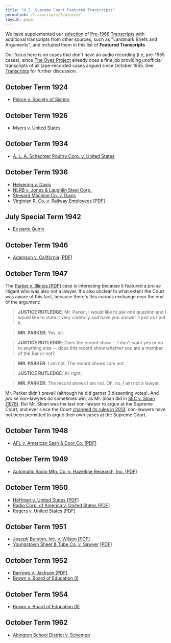 ```yaml
---
title: "U.S. Supreme Court Featured Transcripts"
permalink: /transcripts/featured/
layout: page
---
```


We have supplemented our [selection](/transcripts/pre-1968/#selected-pre-1968-transcripts)
of [Pre-1968 Transcripts](/transcripts/pre-1968/) with additional transcripts from other sources,
such as "Landmark Briefs and Arguments", and included them in this list of **Featured Transcripts**.

Our focus here is on cases that don't have an audio recording (i.e, pre-1955 cases), since
[The Oyez Project](https://www.oyez.org) already does a fine job providing unofficial transcripts
of all tape-recorded cases argued since October 1955.  See [Transcripts](/transcripts/) for further discussion.

## October Term 1924

- [Pierce v. Society of Sisters](/transcripts/featured/pierce-v-society-of-sisters)

## October Term 1926

- [Myers v. United States](/transcripts/featured/myers-v-united-states)

## October Term 1934

- [A. L. A. Schechter Poultry Corp. v. United States](/transcripts/featured/a-l-a-schechter-poultry-corp-v-united-states)

## October Term 1936

- [Helvering v. Davis](/transcripts/featured/helvering-v-davis)
- [NLRB v. Jones &amp; Laughlin Steel Corp.](/transcripts/featured/nlrb-v-jones-amp-laughlin-steel-corp)
- [Steward Machine Co. v. Davis](/transcripts/featured/steward-machine-co-v-davis)
- [Virginian R. Co. v. Railway Employees [PDF]](/transcripts/pre-1968/#1936-092)

## July Special Term 1942

- [Ex parte Quirin](/transcripts/featured/ex-parte-quirin)

## October Term 1946

- [Adamson v. California](/transcripts/featured/adamson-v-california) [[PDF](/transcripts/pre-1968/#1946-126)]

## October Term 1947

The [Parker v. Illinois [PDF]](/transcripts/pre-1968/#1947-062) case is interesting because it featured a
*pro se* litigant who was also not a lawyer.  It's also unclear to what extent the Court was aware
of this fact, because there's this curious exchange near the end of the argument:

> **JUSTICE RUTLEDGE**: Mr. Parker, I would like to ask one question and I would like to state
it very carefully and have you answer it just as I put it.

> **MR. PARKER**: Yes, sir.

> **JUSTICE RUTLEDGE**: Does the record show -- I don't want yes or no to anything else -- does this
record show whether you are a member of the Bar or not?

> **MR. PARKER**: I am not. The record shows I am not.

> **JUSTICE RUTLEDGE**: All right.

> **MR. PARKER**: The record shows I am not. Oh, no, I am not a lawyer.

Mr. Parker didn't prevail (although he did garner 3 dissenting votes).  And *pro se* non-lawyers do sometimes
win, as Mr. Sloan did in [SEC v. Sloan (1978)](https://www.oyez.org/cases/1977/76-1607).  But Mr. Sloan was the
last non-lawyer to argue at the Supreme Court, and ever since the Court [changed its rules in 2013](https://www.supremecourt.gov/ctrules/2013RulesoftheCourt.pdf#page=40), non-lawyers have not been permitted to argue
their own cases at the Supreme Court.

## October Term 1948

- [AFL v. American Sash &amp; Door Co. [PDF]](/transcripts/pre-1968/#1948-019)

## October Term 1949

- [Automatic Radio Mfg. Co. v. Hazeltine Research, Inc. [PDF]](/transcripts/pre-1968/#1949-094)

## October Term 1950

- [Hoffman v. United States [PDF]](/transcripts/pre-1968/#1950-087)
- [Radio Corp. of America v. United States [PDF]](/transcripts/pre-1968/#1950-083)
- [Rogers v. United States [PDF]](/transcripts/pre-1968/#1950-031)

## October Term 1951

- [Joseph Burstyn, Inc. v. Wilson [PDF]](/transcripts/pre-1968/#1951-084)
- [Youngstown Sheet &amp; Tube Co. v. Sawyer](/transcripts/featured/youngstown-sheet-amp-tube-co-v-sawyer) [[PDF](/transcripts/pre-1968/#1951-088)]

## October Term 1952

- [Barrows v. Jackson [PDF]](/transcripts/pre-1968/#1952-111)
- [Brown v. Board of Education (I)](/transcripts/featured/brown1/)

## October Term 1954

- [Brown v. Board of Education (II)](/transcripts/featured/brown2/)

## October Term 1962

- [Abington School District v. Schempp](/transcripts/featured/abington-v-schempp)
